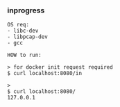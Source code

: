 ### inprogress

```
OS req:
- libc-dev 
- libpcap-dev
- gcc
```

```
HOW to run:

> for docker init request required
$ curl localhost:8080/in

> 
$ curl localhost:8080/
127.0.0.1
```